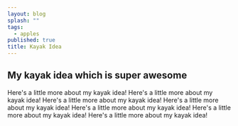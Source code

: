 ```yaml
---
layout: blog
splash: ""
tags: 
  - apples
published: true
title: Kayak Idea
---
```



## My kayak idea which is super awesome

Here's a little more about my kayak idea! Here's a little more about my kayak idea! Here's a little more about my kayak idea! Here's a little more about my kayak idea! Here's a little more about my kayak idea! Here's a little more about my kayak idea! Here's a little more about my kayak idea!
